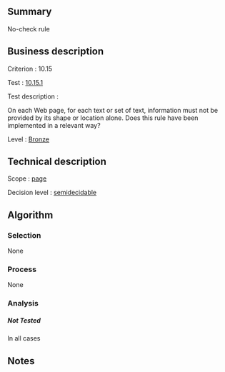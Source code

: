 ## Summary

No-check rule

## Business description

Criterion : 10.15

Test : [10.15.1](http://www.accessiweb.org/index.php/accessiweb-22-english-version.html#test-10-15-1)

Test description :

On each Web page, for each text or set of text, information must not be
provided by its shape or location alone. Does this rule have been
implemented in a relevant way?

Level : [Bronze](/en/category/rules-design/accessiweb-11/level/bronze)

## Technical description

Scope : [page](/en/category/rules-design/accessiweb-11/scope/page)

Decision level :
[semidecidable](/en/category/rules-design/accessiweb-11/decision-level/semidecidable)

## Algorithm

### Selection

None

### Process

None

### Analysis

##### Not Tested

In all cases

## Notes


